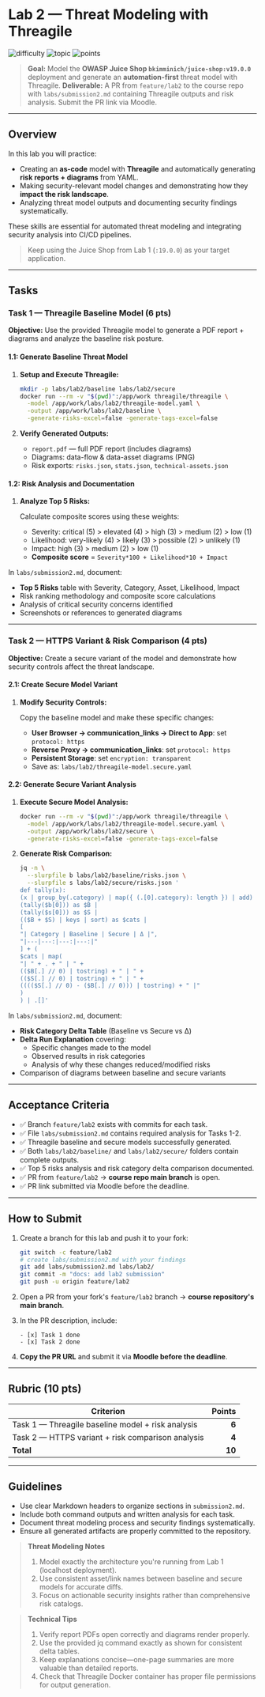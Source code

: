 # Lab 2 — Threat Modeling with Threagile

![difficulty](https://img.shields.io/badge/difficulty-beginner–intermediate-yellow)
![topic](https://img.shields.io/badge/topic-Threat%20Modeling%20(Threagile)-blue)
![points](https://img.shields.io/badge/points-10-orange)

> **Goal:** Model the **OWASP Juice Shop `bkimminich/juice-shop:v19.0.0`** deployment and generate an **automation-first** threat model with Threagile.
> **Deliverable:** A PR from `feature/lab2` to the course repo with `labs/submission2.md` containing Threagile outputs and risk analysis. Submit the PR link via Moodle.

---

## Overview

In this lab you will practice:
- Creating an **as-code** model with **Threagile** and automatically generating **risk reports + diagrams** from YAML.
- Making security-relevant model changes and demonstrating how they **impact the risk landscape**.
- Analyzing threat model outputs and documenting security findings systematically.

These skills are essential for automated threat modeling and integrating security analysis into CI/CD pipelines.

> Keep using the Juice Shop from Lab 1 (`:19.0.0`) as your target application.

---

## Tasks

### Task 1 — Threagile Baseline Model (6 pts)

**Objective:** Use the provided Threagile model to generate a PDF report + diagrams and analyze the baseline risk posture.

#### 1.1: Generate Baseline Threat Model

1. **Setup and Execute Threagile:**

   ```bash
   mkdir -p labs/lab2/baseline labs/lab2/secure
   docker run --rm -v "$(pwd)":/app/work threagile/threagile \
     -model /app/work/labs/lab2/threagile-model.yaml \
     -output /app/work/labs/lab2/baseline \
     -generate-risks-excel=false -generate-tags-excel=false
   ```

2. **Verify Generated Outputs:**

   - `report.pdf` — full PDF report (includes diagrams)
   - Diagrams: data-flow & data-asset diagrams (PNG)
   - Risk exports: `risks.json`, `stats.json`, `technical-assets.json`

#### 1.2: Risk Analysis and Documentation

1. **Analyze Top 5 Risks:**

   Calculate composite scores using these weights:
   - Severity: critical (5) > elevated (4) > high (3) > medium (2) > low (1)
   - Likelihood: very-likely (4) > likely (3) > possible (2) > unlikely (1)
   - Impact: high (3) > medium (2) > low (1)
   - **Composite score** = `Severity*100 + Likelihood*10 + Impact`

In `labs/submission2.md`, document:
- **Top 5 Risks** table with Severity, Category, Asset, Likelihood, Impact
- Risk ranking methodology and composite score calculations
- Analysis of critical security concerns identified
- Screenshots or references to generated diagrams

---

### Task 2 — HTTPS Variant & Risk Comparison (4 pts)

**Objective:** Create a secure variant of the model and demonstrate how security controls affect the threat landscape.

#### 2.1: Create Secure Model Variant

1. **Modify Security Controls:**

   Copy the baseline model and make these specific changes:
   - **User Browser → communication_links → Direct to App**: set `protocol: https`
   - **Reverse Proxy → communication_links**: set `protocol: https`
   - **Persistent Storage**: set `encryption: transparent`
   - Save as: `labs/lab2/threagile-model.secure.yaml`

#### 2.2: Generate Secure Variant Analysis

1. **Execute Secure Model Analysis:**

   ```bash
   docker run --rm -v "$(pwd)":/app/work threagile/threagile \
     -model /app/work/labs/lab2/threagile-model.secure.yaml \
     -output /app/work/labs/lab2/secure \
     -generate-risks-excel=false -generate-tags-excel=false
   ```

2. **Generate Risk Comparison:**

   ```bash
   jq -n \
     --slurpfile b labs/lab2/baseline/risks.json \
     --slurpfile s labs/lab2/secure/risks.json '
   def tally(x):
   (x | group_by(.category) | map({ (.[0].category): length }) | add) // {};
   (tally($b[0])) as $B |
   (tally($s[0])) as $S |
   (($B + $S) | keys | sort) as $cats |
   [
   "| Category | Baseline | Secure | Δ |",
   "|---|---:|---:|---:|"
   ] + (
   $cats | map(
   "| " + . + " | " +
   (($B[.] // 0) | tostring) + " | " +
   (($S[.] // 0) | tostring) + " | " +
   (((($S[.] // 0) - ($B[.] // 0))) | tostring) + " |"
   )
   ) | .[]'
   ```

In `labs/submission2.md`, document:
- **Risk Category Delta Table** (Baseline vs Secure vs Δ)
- **Delta Run Explanation** covering:
  - Specific changes made to the model
  - Observed results in risk categories
  - Analysis of why these changes reduced/modified risks
- Comparison of diagrams between baseline and secure variants

---

## Acceptance Criteria

- ✅ Branch `feature/lab2` exists with commits for each task.
- ✅ File `labs/submission2.md` contains required analysis for Tasks 1-2.
- ✅ Threagile baseline and secure models successfully generated.
- ✅ Both `labs/lab2/baseline/` and `labs/lab2/secure/` folders contain complete outputs.
- ✅ Top 5 risks analysis and risk category delta comparison documented.
- ✅ PR from `feature/lab2` → **course repo main branch** is open.
- ✅ PR link submitted via Moodle before the deadline.

---

## How to Submit

1. Create a branch for this lab and push it to your fork:

   ```bash
   git switch -c feature/lab2
   # create labs/submission2.md with your findings
   git add labs/submission2.md labs/lab2/
   git commit -m "docs: add lab2 submission"
   git push -u origin feature/lab2
   ```

2. Open a PR from your fork's `feature/lab2` branch → **course repository's main branch**.

3. In the PR description, include:

   ```text
   - [x] Task 1 done
   - [x] Task 2 done
   ```

4. **Copy the PR URL** and submit it via **Moodle before the deadline**.

---

## Rubric (10 pts)

| Criterion                                                    | Points |
| ------------------------------------------------------------ | -----: |
| Task 1 — Threagile baseline model + risk analysis           |  **6** |
| Task 2 — HTTPS variant + risk comparison analysis           |  **4** |
| **Total**                                                    | **10** |

---

## Guidelines

- Use clear Markdown headers to organize sections in `submission2.md`.
- Include both command outputs and written analysis for each task.
- Document threat modeling process and security findings systematically.
- Ensure all generated artifacts are properly committed to the repository.

> **Threat Modeling Notes**
> 1. Model exactly the architecture you're running from Lab 1 (localhost deployment).
> 2. Use consistent asset/link names between baseline and secure models for accurate diffs.
> 3. Focus on actionable security insights rather than comprehensive risk catalogs.

> **Technical Tips**
> 1. Verify report PDFs open correctly and diagrams render properly.
> 2. Use the provided jq command exactly as shown for consistent delta tables.
> 3. Keep explanations concise—one-page summaries are more valuable than detailed reports.
> 4. Check that Threagile Docker container has proper file permissions for output generation.
